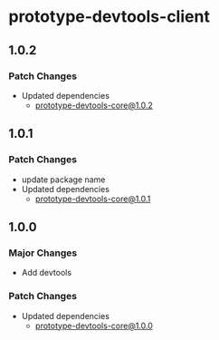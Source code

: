 # prototype-devtools-client

## 1.0.2

### Patch Changes

- Updated dependencies
  - prototype-devtools-core@1.0.2

## 1.0.1

### Patch Changes

- update package name
- Updated dependencies
  - prototype-devtools-core@1.0.1

## 1.0.0

### Major Changes

- Add devtools

### Patch Changes

- Updated dependencies
  - prototype-devtools-core@1.0.0

